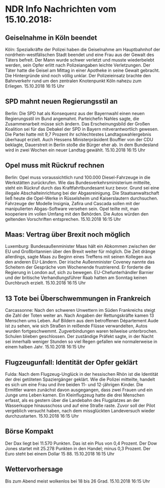 # NDR Info Nachrichten vom 15.10.2018:


## Geiselnahme in Köln beendet
Köln: 	Spezialkräfte der Polizei haben die Geiselnahme am Hauptbahnhof der nordrhein-westfälischen Stadt beendet und eine Frau aus der Gewalt des Täters befreit. Der Mann wurde schwer verletzt und musste wiederbelebt werden, sein Opfer erlitt nach Polizeiangaben leichte Verletzungen. Der Täter hatte die Geisel am Mittag in einer Apotheke in seine Gewalt gebracht. Die Hintergründe sind noch völlig unklar. Der Polizeieinsatz brachte den Bahnverkehr rund um den zentralen Knotenpunkt Köln nahezu zum Erliegen. 15.10.2018 16:15 Uhr 

## SPD mahnt neuen Regierungsstil an
Berlin: Die SPD hat als Konsequenz aus der Bayernwahl einen neuen Regierungsstil im Bund angemahnt. Parteichefin Nahles sagte, die Zusammenarbeit müsse sich ändern. Das Erscheinungsbild der Großen Koalition sei für das Debakel der SPD in Bayern mitverantwortlich gewesen. Die Partei hatte mit 9,7 Prozent ihr schlechtestes Landtagswahlergebnis überhaupt erzielt. Auch Hessens Ministerpräsident Bouffier von der CDU beklagte, Dauerstreit in Berlin stoße die Bürger eher ab. In dem Bundesland wird in zwei Wochen ein neuer Landtag gewählt. 15.10.2018 16:15 Uhr 

## Opel muss mit Rückruf rechnen
Berlin:	Opel muss voraussichtlich rund 100.000 Diesel-Fahrzeuge in die Werkstätten zurückrufen. Wie das Bundesverkehrsministerium mitteilte, steht ein Rückruf durch das Kraftfahrtbundesamt kurz bevor. Grund sei eine illegale Abschalteinrichtung bei der Abgasreinigung. Die Staatsanwaltschaft ließ heute die Opel-Werke in Rüsselsheim und Kaiserslautern durchsuchen. Fahrzeuge der Modelle Insignia, Zafira und Cascada sollen mit der manipulierten Abgas-Software versehen sein. Opel teilte mit, man kooperiere im vollen Umfang mit den Behörden. Die Autos würden den geltenden Vorschriften entsprechen. 15.10.2018 16:15 Uhr 

## Maas: Vertrag über Brexit noch möglich
Luxemburg:	Bundesaußenminister Maas hält ein Abkommen zwischen der EU und Großbritannien über den Brexit weiter für möglich. Die Zeit dränge allerdings, sagte Maas zu Beginn eines Treffens mit seinen Kollegen aus den anderen EU-Ländern. Der irische Außenminister Coveney nannte das Scheitern der Gespräche vom Wochenende frustrierend. Er forderte die Regierung in London auf, sich zu bewegen. EU-Chefunterhändler Barnier und der britische Verhandlungsführer Raab hatten am Sonntag keinen Durchbruch erzielt. 15.10.2018 16:15 Uhr 

## 13 Tote bei Überschwemmungen in Frankreich
Carcassonne: Nach den schweren Unwettern im Süden Frankreichs steigt die Zahl der Toten weiter an. Nach Angaben der Rettungskräfte kamen 13 Menschen ums Leben. Auf Bildern aus dem betroffenen Département Aude ist zu sehen, wie sich Straßen in reißende Flüsse verwandelten, Autos wurden fortgeschwemmt. Zugverbindungen waren teilweise unterbrochen. Schulen blieben geschlossen. Der zuständige Präfekt sagte, in der Nacht sei innerhalb weniger Stunden so viel Regen gefallen wie normalerweise in einem halben Jahr. 15.10.2018 16:15 Uhr 

## Flugzeugunfall: Identität der Opfer geklärt
Fulda: Nach dem Flugzeug-Unglück in der hessischen Rhön ist die Identität der drei getöteten Spaziergänger geklärt. Wie die Polizei mitteilte, handelt es sich um eine Frau und ihre beiden 11- und 12-jährigen Kinder. Die Ermittler waren zunächst davon ausgegangen, dass zwei Frauen und ein Junge ums Leben kamen. Ein Kleinflugzeug hatte die drei Menschen erfasst, als es gestern über die Landebahn des Flugplatzes an der Wasserkuppe hinausschoss und auf eine Straße raste. Zuvor soll der Pilot vergeblich versucht haben, nach dem missglückten Landeversuch wieder durchzustarten. 15.10.2018 16:15 Uhr 

## Börse Kompakt
Der Dax liegt bei 11.570 Punkten. Das ist ein Plus von 0,4 Prozent. Der Dow Jones startet mit 25.278 Punkten in den Handel; minus 0,3 Prozent. Der Euro steht bei einem Dollar 15 88. 15.10.2018 16:15 Uhr 

## Wettervorhersage
Bis zum Abend meist wolkenlos bei 18 bis 26 Grad. 15.10.2018 16:15 Uhr 
